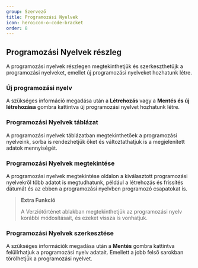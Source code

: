 ```yaml
---
group: Szervező
title: Programozási Nyelvek
icon: heroicon-o-code-bracket
order: 8
---
```


## Programozási Nyelvek részleg

A programozási nyelvek részlegen megtekinthetjük és szerkeszthetüjk a programozási nyelveket, emellet új programozási nyelveket hozhatunk létre.

### Új programozási nyelv

A szükséges információ megadása után a **Létrehozás** vagy a **Mentés és új létrehozása** gombra kattintva új programozási nyelvet hozhatunk létre.

### Programozási Nyelvek táblázat

A programozási nyelvek táblázatban megtekinthetőek a programozási nyelveink, sorba is rendezhetjük őket és változtathatjuk is a megjelenített adatok mennyiségét.

### Programozási Nyelvek megtekintése

A programozási nyelvek megtekintése oldalon a kiválasztott programozási nyelvekről több adatot is megtudhatunk, például a létrehozás és frissítés dátumát és az ebben a programozási nyelvben programozó csapatokat is.

> **Extra Funkció**
>
> A Verziótörténet ablakban megtekinthetjük az programozási nyelv korábbi módosításait, és ezeket vissza is vonhatjuk.

### Programozási Nyelvek szerkesztése

A szükséges információk megadása után a **Mentés** gombra kattintva felülírhatjuk a programozási nyelv adatait.
Emellett a jobb felső sarokban törölhetjük a programozási nyelvet.
